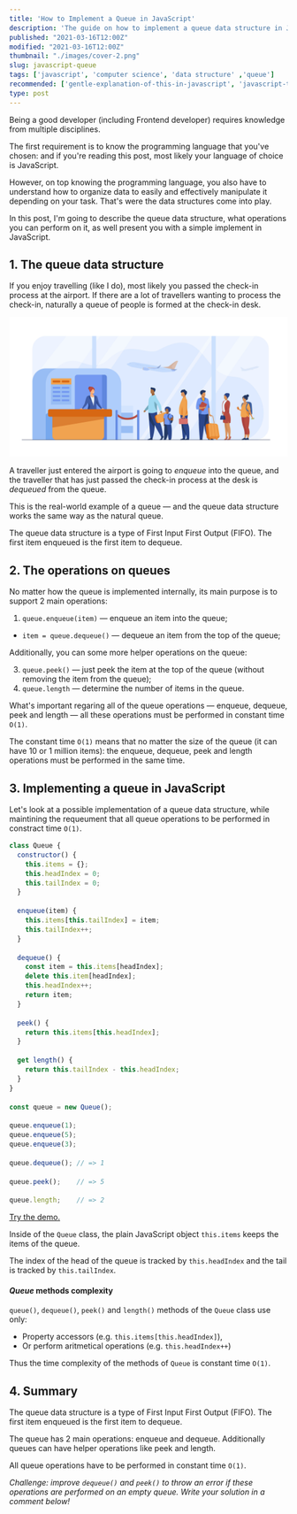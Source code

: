 ```yaml
---
title: 'How to Implement a Queue in JavaScript'
description: 'The guide on how to implement a queue data structure in JavaScript.'
published: "2021-03-16T12:00Z"
modified: "2021-03-16T12:00Z"
thumbnail: "./images/cover-2.png"
slug: javascript-queue
tags: ['javascript', 'computer science', 'data structure' ,'queue']
recommended: ['gentle-explanation-of-this-in-javascript', 'javascript-this-interview-questions']
type: post
---
```


Being a good developer (including Frontend developer) requires knowledge from multiple disciplines.  

The first requirement is to know the programming language that you've chosen: and if you're reading this post,
most likely your language of choice is JavaScript.  

However, on top knowing the programming language, you also have to understand how to organize data to 
easily and effectively manipulate it depending on your task. That's were the data structures come into play.  

In this post, I'm going to describe the queue data structure, what operations you can perform on it, as well present you with a simple implement in JavaScript.  

## 1. The queue data structure

If you enjoy travelling (like I do), most likely you passed the check-in process at the airport. If there are a lot of travellers wanting to process the check-in, naturally a queue of people is formed at the check-in desk.  

![Airport Check-In Queue](./images/airport-queue.jpg)

A traveller just entered the airport is going to *enqueue* into the queue, and the traveller that has just passed the check-in process at the desk is *dequeued* from the queue.  

This is the real-world example of a queue &mdash; and the queue data structure works the same way as the natural queue.  

The queue data structure is a type of First Input First Output (FIFO). The first item enqueued is the first item to dequeue.  

## 2. The operations on queues

No matter how the queue is implemented internally, its main purpose is to support 2 main operations:

1. `queue.enqueue(item)` &mdash; enqueue an item into the queue;
* `item = queue.dequeue()` &mdash; dequeue an item from the top of the queue;

Additionally, you can some more helper operations on the queue:

3. `queue.peek()` &mdash; just peek the item at the top of the queue (without removing the item from the queue);
4. `queue.length` &mdash; determine the number of items in the queue.

What's important regaring all of the queue operations &mdash; enqueue, dequeue, peek and length &mdash; all these operations must be performed in constant time `O(1)`. 

The constant time `O(1)` means that no matter the size of the queue (it can have 10 or 1 million items): the enqueue, dequeue, peek and length operations must be performed in the same time.  

## 3. Implementing a queue in JavaScript

Let's look at a possible implementation of a queue data structure, while maintining the requeument that all queue operations to be performed in constract time `O(1)`.  

```javascript
class Queue {
  constructor() {
    this.items = {};
    this.headIndex = 0;
    this.tailIndex = 0;
  }

  enqueue(item) {
    this.items[this.tailIndex] = item;
    this.tailIndex++;
  }

  dequeue() {
    const item = this.items[headIndex];
    delete this.item[headIndex];
    this.headIndex++;
    return item;
  }

  peek() {
    return this.items[this.headIndex];
  }

  get length() {
    return this.tailIndex - this.headIndex;
  }
}

const queue = new Queue();

queue.enqueue(1);
queue.enqueue(5);
queue.enqueue(3);

queue.dequeue(); // => 1

queue.peek();    // => 5

queue.length;    // => 2
```

[Try the demo.]()

Inside of the `Queue` class, the plain JavaScript object `this.items` keeps the items of the queue.  

The index of the head of the queue is tracked by `this.headIndex` and the tail is tracked by `this.tailIndex`.  

#### *Queue* methods complexity

`queue()`, `dequeue()`, `peek()` and `length()` methods of the `Queue` class use only:

* Property accessors (e.g. `this.items[this.headIndex]`),
* Or perform aritmetical operations (e.g. `this.headIndex++`)

Thus the time complexity of the methods of `Queue` is constant time `O(1)`.  

## 4. Summary

The queue data structure is a type of First Input First Output (FIFO). The first item enqueued is the first item to dequeue.  

The queue has 2 main operations: enqueue and dequeue. Additionally queues can have helper operations like peek and length.  

All queue operations have to be performed in constant time `O(1)`.  

*Challenge: improve `dequeue()` and `peek()` to throw an error if these operations are performed on an empty queue. Write your solution in a comment below!*